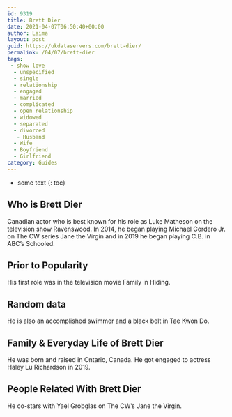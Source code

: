 ```yaml
---
id: 9319
title: Brett Dier
date: 2021-04-07T06:50:40+00:00
author: Laima
layout: post
guid: https://ukdataservers.com/brett-dier/
permalink: /04/07/brett-dier
tags:
 - show love
  - unspecified
  - single
  - relationship
  - engaged
  - married
  - complicated
  - open relationship
  - widowed
  - separated
  - divorced
   - Husband
  - Wife
  - Boyfriend
  - Girlfriend
category: Guides
---
```


* some text
{: toc}


## Who is Brett Dier
                  
                  
                  
Canadian actor who is best known for his role as Luke Matheson on the television show Ravenswood. In 2014, he began playing Michael Cordero Jr. on The CW series Jane the Virgin and in 2019 he began playing C.B. in ABC&#8217;s Schooled.
                  
              
            
              
            
                
                
                
## Prior to Popularity
                  
                  
                  
His first role was in the television movie Family in Hiding.
                  
              
            
              
            
                
                
                
## Random data
                  
                  
                  
He is also an accomplished swimmer and a black belt in Tae Kwon Do.
                  
              
            
              
            
                
                
                
## Family & Everyday Life of Brett Dier
                  
                  
                  
He was born and raised in Ontario, Canada. He got engaged to actress Haley Lu Richardson in 2019.
                  
              
            
              
            
                
                
                
## People Related With Brett Dier
                  
                  
                  
He co-stars with Yael Grobglas on The CW&#8217;s Jane the Virgin.
                  
              
            
              
            
                
              
            
              
              
            
            
              
            
          
          
          